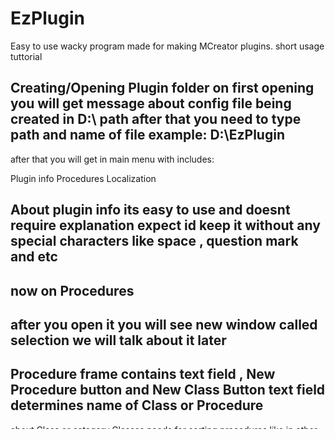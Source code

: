 # EzPlugin
Easy to use wacky program made for making MCreator plugins.
short usage tuttorial

Creating/Opening Plugin folder
on first opening you will get message about config file being created in D:\ path
after that you need to type path and name of file
example: D:\EzPlugin
----------------------------------------------------------------------------------------------------------------------------------------------------------
after that you will get in main menu with includes:

Plugin info
Procedures
Localization

About plugin info its easy to use and doesnt require explanation
expect id keep it without any special characters like space , question mark and etc
----------------------------------------------------------------------------------------------------------------------------------------------------------
now on Procedures
----------------------------------------------------------------------------------------------------------------------------------------------------------
after you open it you will see new window called selection
we will talk about it later
----------------------------------------------------------------------------------------------------------------------------------------------------------
Procedure frame contains text field , New Procedure button and New Class Button
text field determines name of Class or Procedure
----------------------------------------------------------------------------------------------------------------------------------------------------------
about Class or category
Classes needs for sorting procedures like in other plugins or Mcreator itself (Block data,Block managment,Command parameters...)
Upon creating Class or Procedure new object will appear in Selection with its icon

when you click on any (not image) option 
selection window will close and main frame will update having color field , api type toggle , remove button and save button

api moves Class to bottom where advanced category is
color can be 1 or 360 more about it here
developers.google.com/blockly/guides/create-custom-blocks/block-colour
----------------------------------------------------------------------------------------------------------------------------------------------------------
now about Procedures
On opening 1 more window will appear
Code Editor. Like always later about it

procedure made of 6 varibles and arguments

color (we already talked about it)
Inline (makes you block appear with stuff in line)
Output (returning value type if it does return something)
Prev Statement (needs for joining for previous blocks)
Next Statement (need for joining for next blocks)
Toolbox (Block class)

quick about varible you can type in:
color - number only
Inline - True or False or null
Output - VaribleName or None or null
Prev Statement - null or None
Next Statement - null or None
Toolbox - Class 

null - can be any varible
None - removes varible completely disabling it 
VarbielName - can be "String" , "Number" , "Boolean" and much more like block , itemstacks and etc
Class - name of Class you made (without $)
----------------------------------------------------------------------------------------------------------------------------------------------------------
small note:
if you making block like [Get block at x,y,z]
you would need to set Prev and Next Statement to None and keep Output
if you making block like [Place (block) at x,y,z]
you would need to set Output to None and keep Prev and Next as null
----------------------------------------------------------------------------------------------------------------------------------------------------------
now onto arguments
arguments used for inputing varibles,texts and other blocks
to create one you need give it a name (textbox near New Statement)
after that it will appear in Selection with its icon

upon opening arg 3 fields and remove button will appear:
Type (type of argument)
Name (Optional for determining arg)
Check (not optional and can be any varible or None)

Types can be:
input_value - for other blocks inside our block like in [Get block at x,y,z]
field_input - text field for stuff to type
input_statement - for other blocks like IF block does

if type was not correct then question mark icon will apear near arg
----------------------------------------------------------------------------------------------------------------------------------------------------------
Code Editor
----------------------------------------------------------------------------------------------------------------------------------------------------------
Code editor name speaks for itself so im gonna go about main stuff:
code ${type$name} will get arg value

examples:
argument - type:"input_value" name:"iv"
code - ${input$iv}

argument - type:"field_input" name:"fi"
code - ${field$fi}

argument - type:"input_statement" name:"is"
code - ${statement$is}

finally we finished with Procedures and now onto 
----------------------------------------------------------------------------------------------------------------------------------------------------------
Localization 
----------------------------------------------------------------------------------------------------------------------------------------------------------
Localization needs for describing procedure text and arg positions
upon opening localization selection window will open with all procedures and classes to edit

after selecting class or procedure text field will appear where you type text that will be desplayed
for procedures its diffrent
to desplay args you need %[arg_pos]
example: "place block at x:%1 y:%2 z:%3"
arg position counts from up to down in arg selection window
----------------------------------------------------------------------------------------------------------------------------------------------------------
Finished Plugin Foder 
----------------------------------------------------------------------------------------------------------------------------------------------------------
after you finish work with plugin and want to test it
you need to have WinRAR or anything that can archive stuff

after locating you plugin folder you need to open it, select all stuff inside and archive everything as .zip

welp i think thats all so yea goodluck with you plugin
